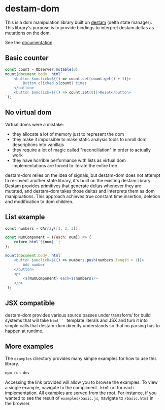 # destam-dom

This is a dom manipulation library built on [destam](https://github.com/equator-studios/destam) (delta state manager). This library's purpose is to provide bindings to interpret destam deltas as mutations on the dom.

See the [documentation](docs/doc.md)

## Basic counter
```js
const count = Observer.mutable(0);
mount(document.body, html`
	<button $onclick=${() => count.set(count.get() + 1)}>
		Button clicked ${count} times
	</button>
	<button $onclick=${() => count.set(0)}>Reset</button>
`);
```

## No virtual dom
Virtual doms were a mistake:
- they allocate a lot of memory just to represent the dom
- they make it impossible to make static analysis tools to unroll dom descriptions into vanillajs
- they require a lot of magic called "reconciliation" in order to actually work
- they have horrible performance with lists as virtual dom implementations are forced to iterate the entire tree

destam-dom relies on the idea of signals, but destam-dom does not attempt to re-invent another state library, it's built on the existing destam library. Destam provides primitives that generate deltas whenever they are mutated, and destam-dom takes those deltas and interprets them as dom manipluations. This approach achieves true constant time insertion, deletion and modification to dom children.

## List example
```js
const numbers = OArray([1, 2, 3]);

const NumComponent = ({each: num}) => {
	return html`${num} `;
};

mount(document.body, html`
	<button $onclick=${() => numbers.push(numbers.length + 1)}>
		Add number
	</button>
	<p>
		<${NumComponent} each=${numbers}/>
	</p>
`);
```

## JSX compatible
destam-dom provides various source passes under transform/ for build systems that will take ```html`` ``` template literals and JSX and turn it into simple calls that destam-dom directly understands so that no parsing has to happen at runtime.

## More examples
The `examples` directory provides many simple examples for how to use this library.
```bash
npm run dev
```

Accessing the link provided will allow you to browse the examples. To view a single example, navigate to the compliment `.html` url for each implementation. All examples are served from the root. For instance, if you wanted to see the result of `examples/basic.js`, navigate to `/basic.html` in the browser.
